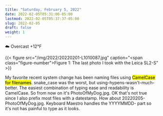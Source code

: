 ```yaml
---
title: "Saturday, February 5, 2022"
date: 2022-02-05T05:31:00-05:00
lastmod: 2022-02-05T05:37:37-05:00
slug: 2022-02-05
draft: false
weight: 1
---
```


☁️   Overcast +12°F

{{< figure src="/img/2022/20220201-L1010087.jpg" caption="<span class=\"figure-number\">Figure 1: </span>The last photo I took with the Leica SL2-S" >}}

My favorite recent system change has been naming files using <mark>CamelCase for filenames</mark>. snake_case was the worst, but using-hypens-wasn't-much-better. The easiest combination of typing ease and readability is CamelCase. So from now on it's PhotoOfMyDog.jpg. OK that's not true since I also prefix most files with a datestamp. How about 20220205-PhotoOfMyDog.jpg. Keyboard Maestro handles the YYYYMMDD- part so it's not has painful to type as it looks.

[//]: # "Exported with love from a post written in Org mode"
[//]: # "- https://github.com/kaushalmodi/ox-hugo"
